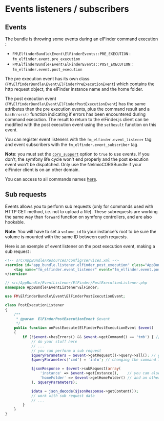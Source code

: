 # Events listeners / subscribers

## Events

The bundle is throwing some events during an elFinder command execution :
- `FM\ElfinderBundle\Event\ElFinderEvents::PRE_EXECUTION` : `fm_elfinder.event.pre_execution`
- `FM\ElfinderBundle\Event\ElFinderEvents::POST_EXECUTION` : `fm_elfinder.event.post_execution`

The pre execution event has its own class (`FM\ElfinderBundle\Event\ElFinderPreExecutionEvent`) which contains
the http request object, the elFinder instance name and the home folder.

The post execution event (`FM\ElfinderBundle\Event\ElFinderPostExecutionEvent`) has the same attributes
than the pre execution events, plus the command result and a `hasErrors()` function indicating if
errors has been encountered during command execution.
The result to return to the elFinder.js client can be modified with the post execution event
using the `setResult` function on this event.

You can register event listeners with the `fm_elfinder.event_listener` tag
and event subscribers with the `fm_elfinder.event_subscriber` tag.

**Note:** you must set the [`cors_support`](https://github.com/helios-ag/FMElfinderBundle/blob/master/docs/cors-support.md "CORS Support documentation") option to `true` to use events.
If you don't, the symfony life cycle won't end properly and the post execution event won't be dispatched.
Only use the NelmioCORSBundle if your elFinder client is on an other domain.

You can access to all commands names [here](https://github.com/helios-ag/ElFinderPHP/blob/master/src/ElFinder.php#L61 "elFinder commands").

## Sub requests

Events allows you to perform sub requests (only for commands used with HTTP GET method, i.e. not to upload a file).
These subrequests are working the same way than `forward` function on symfony controllers,
and are also hookable.

**Note:** You will have to set a `volume_id` to your instance's root to be sure the volume
is mounted with the same ID between each requests.

Here is an exemple of event listener on the post execution event, making a sub request :

```xml
<!-- src/AppBundle/Resources/config/services.xml -->
<service id="app_bundle.listener.elfinder_post_execution" class="AppBundle\EventListener\ElFinder\PostExecutionListener">
    <tag name="fm_elfinder.event_listener" event="fm_elfinder.event.post_execution" method="onPostExecute" />
</service>
```

```php
// src/AppBundle/EventListener/ElFinder/PostExecutionListener.php
namespace AppBundle\EventListener\ElFinder;

use FM\ElfinderBundle\Event\ElFinderPostExecutionEvent;

class PostExecutionListener
{
    /**
     * @param  ElFinderPostExecutionEvent $event
     */
    public function onPostExecute(ElFinderPostExecutionEvent $event)
    {
        if (!$event->hasErrors() && $event->getCommand() == 'tmb') { // 'tmb', 'mkdir', 'open', etc...
            // do your stuff here
            // ...
            // you can perform a sub request
            $queryParameters = $event->getRequest()->query->all(); // getting original request parameters
            $queryParameters['cmd'] = 'info'; // changing the command to execute in sub request

            $jsonResponse = $event->subRequest(array(
                'instance' => $event->getInstance(),    // you can also make a subrequest on an other instance
                'homeFolder' => $event->getHomeFolder() // and an other homeFolder
            ), $queryParameters);

            $data = json_decode($jsonResponse->getContent());
            // work with sub request data
            // ...
        }
    }
}
```
